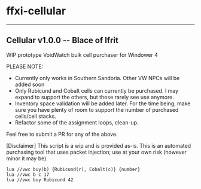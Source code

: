 # ffxi-cellular

-------------------------------------------
Cellular v1.0.0 -- Blace of Ifrit 
-------------------------------------------
WIP prototype VoidWatch bulk cell purchaser for Windower 4

PLEASE NOTE:
- Currently only works in Southern Sandoria. Other VW NPCs will be added soon
- Only Rubicund and Cobalt cells can currently be purchased. I may expand to support the others, but those rarely see use anymore.
- Inventory space validation will be added later. For the time being, make sure you have plenty of room to support the number of purchased cells/cell stacks.
- Refactor some of the assignment loops, clean-up.

Feel free to submit a PR for any of the above.

[Disclaimer]
This script is a wip and is provided as-is.
This is an automated purchasing tool that uses packet injection; use at your own risk (however minor it may be).
     
```lua //vwc buy(b) {Rubicund(r), Cobalt(c)} {number}```  
```lua //vwc b c 17```  
```lua //vwc buy Rubicund 42```
